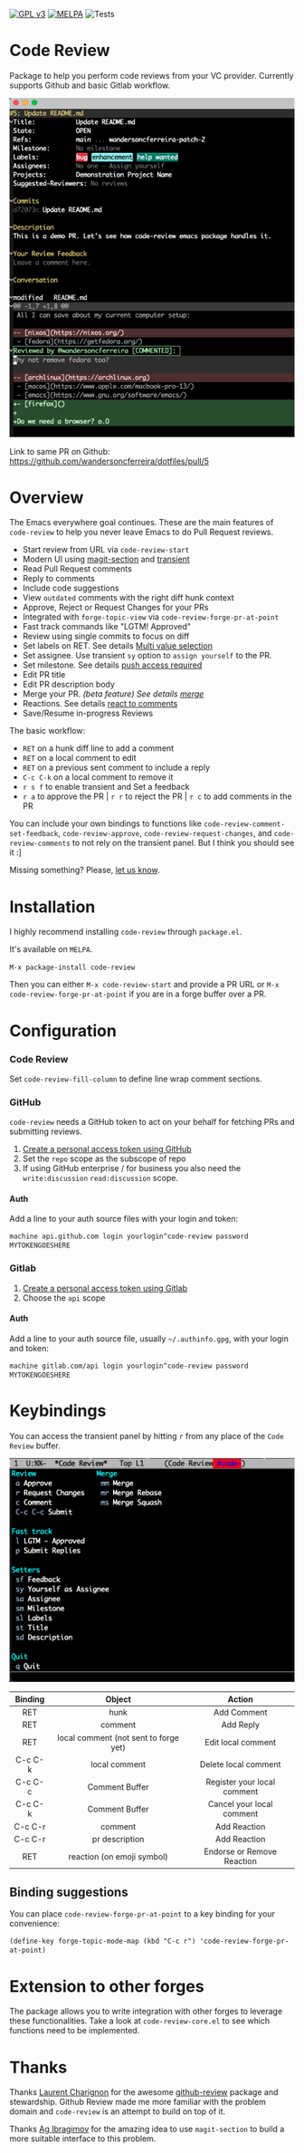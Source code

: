 [![GPL v3](https://img.shields.io/badge/license-GPL_v3-green.svg)](http://www.gnu.org/licenses/gpl-3.0.txt)
[![MELPA](https://melpa.org/packages/code-review-badge.svg)](https://melpa.org/#/code-review)
![Tests](https://github.com/wandersoncferreira/code-review/actions/workflows/ci.yml/badge.svg)

# Code Review

Package to help you perform code reviews from your VC provider. Currently
supports Github and basic Gitlab workflow.

![Demo of code review package](./docs/code_review_demo.png)

Link to same PR on Github: https://github.com/wandersoncferreira/dotfiles/pull/5

# Overview

The Emacs everywhere goal continues. These are the main features of
`code-review` to help you never leave Emacs to do Pull Request reviews.

- Start review from URL via `code-review-start`
- Modern UI using [magit-section](https://emacsair.me/2020/01/23/magit-section/) and [transient](https://github.com/magit/transient)
- Read Pull Request comments
- Reply to comments
- Include code suggestions
- View `outdated` comments with the right diff hunk context
- Approve, Reject or Request Changes for your PRs
- Integrated with `forge-topic-view` via `code-review-forge-pr-at-point`
- Fast track commands like "LGTM! Approved"
- Review using single commits to focus on diff
- Set labels on RET. See details [Multi value selection](./docs/multi-value-selection.md)
- Set assignee. Use transient `sy` option to `assign yourself` to the PR.
- Set milestone. See details [push access required](./docs/milestone.md)
- Edit PR title
- Edit PR description body
- Merge your PR. _(beta feature) See details [merge](./docs/merge.md)_
- Reactions. See details [react to comments](./docs/reactions.md)
- Save/Resume in-progress Reviews


The basic workflow:

- `RET` on a hunk diff line to add a comment
- `RET` on a local comment to edit
- `RET` on a previous sent comment to include a reply
- `C-c C-k` on a local comment to remove it
- `r s f` to enable transient and Set a feedback
- `r a` to approve the PR | `r r` to reject the PR | `r c` to add comments in the PR

You can include your own bindings to functions like
`code-review-comment-set-feedback`, `code-review-approve`,
`code-review-request-changes`, and `code-review-comments` to not rely on the
transient panel. But I think you should see it :]

Missing something? Please, [let us know](https://github.com/wandersoncferreira/code-review/issues/new).

# Installation

I highly recommend installing `code-review` through `package.el`.

It's available on `MELPA`.

`M-x package-install code-review`

Then you can either `M-x code-review-start` and provide a PR URL or `M-x
code-review-forge-pr-at-point` if you are in a forge buffer over a PR.

# Configuration

### Code Review

Set `code-review-fill-column` to define line wrap comment sections.

### GitHub

`code-review` needs a GitHub token to act on your behalf for fetching PRs and
submitting reviews.

1. [Create a personal access token using GitHub](https://github.com/settings/tokens)
2. Set the `repo` scope as the subscope of repo
3. If using GitHub enterprise / for business you also need the `write:discussion` `read:discussion` scope.

#### Auth
Add a line to your auth source files with your login and token:

```
machine api.github.com login yourlogin^code-review password MYTOKENGOESHERE
```

### Gitlab

1. [Create a personal access token using Gitlab](https://docs.gitlab.com/ee/user/profile/personal_access_tokens.html)
2. Choose the `api` scope

#### Auth

Add a line to your auth source file, usually `~/.authinfo.gpg`, with your login
and token:

``` emacs-lisp
machine gitlab.com/api login yourlogin^code-review password MYTOKENGOESHERE
```

# Keybindings

You can access the transient panel by hitting `r` from any place of the `Code
Review` buffer.

![Transient keybindings](./docs/code_review_transient.png)

| Binding | Object                                | Action                      |
|:-------:|:-------------------------------------:|:---------------------------:|
| RET     | hunk                                  | Add Comment                 |
| RET     | comment                               | Add Reply                   |
| RET     | local comment (not sent to forge yet) | Edit local comment          |
| C-c C-k | local comment                         | Delete local comment        |
| C-c C-c | Comment Buffer                        | Register your local comment |
| C-c C-k | Comment Buffer                        | Cancel your local comment   |
| C-c C-r | comment                               | Add Reaction                |
| C-c C-r | pr description                        | Add Reaction                |
| RET     | reaction (on emoji symbol)            | Endorse or Remove Reaction  |


## Binding suggestions

You can place `code-review-forge-pr-at-point` to a key binding for your convenience:

``` emacs-lisp
(define-key forge-topic-mode-map (kbd "C-c r") 'code-review-forge-pr-at-point)
```

# Extension to other forges

The package allows you to write integration with other forges to leverage these
functionalities. Take a look at `code-review-core.el` to see which functions
need to be implemented.


# Thanks

Thanks [Laurent Charignon](https://github.com/charignon) for the awesome
[github-review](https://github.com/charignon/github-review) package and
stewardship. Github Review made me more familiar with the problem domain and
`code-review` is an attempt to build on top of it.

Thanks [Ag Ibragimov](https://github.com/agzam) for the amazing idea to use
`magit-section` to build a more suitable interface to this problem.
